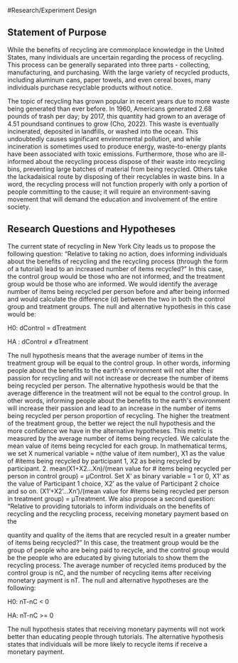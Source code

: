 #Research/Experiment Design

## Statement of Purpose
While the benefits of recycling are commonplace knowledge in the United States, many individuals are uncertain regarding the process of recycling. This process can be generally separated into three parts - collecting, manufacturing, and purchasing. With the large variety of recycled products, including aluminum cans, paper towels, and even cereal boxes, many individuals purchase recyclable products without notice.   

The topic of recycling has grown popular in recent years due to more waste being generated than ever before. In 1960, Americans generated 2.68 pounds of trash per day; by 2017, this quantity had grown to an average of 4.51 poundsand continues to grow (Cho, 2022). This waste is eventually incinerated, deposited in landfills, or washed into the ocean. This undoubtedly causes significant environmental pollution, and while incineration is sometimes used to produce energy, waste-to-energy plants have been associated with toxic emissions. Furthermore, those who are ill-informed about the recycling process dispose of their waste into recycling bins, preventing large batches of material from being recycled. Others take the lackadaisical route by disposing of their recyclables in waste bins. In a word, the recycling process will not function properly with only a portion of people committing to the cause; it will require an environment-saving movement that will demand the education and involvement of the entire society.

## Research Questions and Hypotheses
The current state of recycling in New York City leads us to propose the following question: “Relative to taking no action, does informing individuals about the benefits of recycling and the recycling process (through the form of a tutorial) lead to an increased number of items recycled?” In this case, the control group would be those who are not informed, and the treatment group would be those who are informed. We would identify the average number of items being recycled per person before and after being informed and would calculate the difference (d) between the two in both the control group and treatment groups. The null and alternative hypothesis in this case would be:

H0: dControl = dTreatment  

HA : dControl ≠ dTreatment

The null hypothesis means that the average number of items in the treatment group will be equal to the control group. In other words, informing people about the benefits to the earth's environment will not alter their passion for recycling and will not increase or decrease the number of items being recycled per person. The alternative hypothesis would be that the average difference in the treatment will not be equal to the control group. In other words, informing people about the benefits to the earth's environment will increase their passion and lead to an increase in the number of items being recycled per person proportion of recycling. The higher the treatment of the treatment group, the better we reject the null hypothesis and the more confidence we have in the alternative hypotheses. This metric is measured by the average number of items being recycled. We calculate the mean value of items being recycled for each group. In mathematical terms, we set X numerical variable = n(the value of item number), X1 as the value of #items being recycled by participant 1, X2 as being recycled by participant.
2.	mean(X1+X2…Xn)/(mean value for # items being recycled per person in control group) = μControl. Set X’ as binary variable = 1 or 0, X1’ as the value of Participant 1 choice, X2’ as the value of Participant 2 choice and so on. (X1’+X2’…Xn’)/(mean value for #items being recycled per person in treatment group) = μTreatment.
We also propose a second question: “Relative to providing tutorials to inform individuals on the benefits of recycling and the recycling process, receiving monetary payment based on the



quantity and quality of the items that are recycled result in a greater number of items being recycled?” In this case, the treatment group would be the group of people who are being paid to recycle, and the control group would be the people who are educated by giving tutorials to show them the recycling process. The average number of recycled items produced by the control group is nC, and the number of recycling items after receiving monetary payment is nT. The null and alternative hypotheses are the following:

H0: nT-nC < 0  

HA: nT-nC  >= 0

The null hypothesis states that receiving monetary payments will not work better than educating people through tutorials. The alternative hypothesis states that individuals will be more likely to recycle items if receive a monetary payment.
